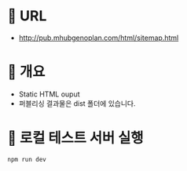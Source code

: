 # 📌 URL
- http://pub.mhubgenoplan.com/html/sitemap.html

# 📌 개요
- Static HTML ouput
- 퍼블리싱 결과물은 dist 폴더에 있습니다.

# 📌 로컬 테스트 서버 실행
```
npm run dev
```
